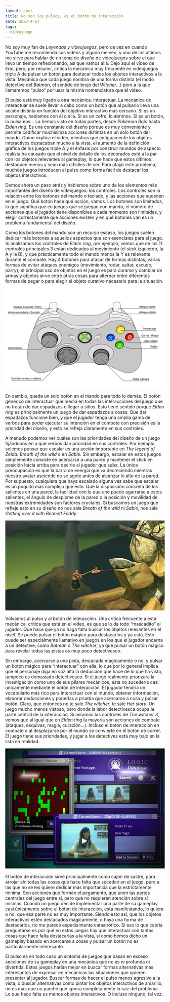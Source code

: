 ```yaml
---
layout: post
title: No son los pulsos, es el botón de interacción
date: 2023-4-17
tags:
  videojuego
---
```

No soy muy fan de *Leyendas y videojuegos*, pero de vez en cuando YouTube me recomienda sus vídeos y alguno me veo, y uno de los últimos me sirve para hablar de un tema de diseño de videojuegos sobre el que llevo un tiempo reflexionando, así que vamos allá. Dejo aquí el vídeo de Eric, pero, por resumir, critica la mecánica muy frecuente en videojuegos triple A de pulsar un botón para destacar todos los objetos interactivos a la vista. Mecánica que cada juego nombra de una forma distinta (el modo detective del *Batman*, el sentido de brujo del *Witcher*…) pero a la que llamaremos “pulso” por usar la misma nomenclatura que el vídeo.

<youtube id="8eWoEnWtIfU" />

El pulso está muy ligado a otra mecánica. Interactuar. La mecánica de interactuar se suele llevar a cabo como un botón que al pulsarlo lleva una acción distinta en función del objetivo interactivo más cercano. Si es un personaje, hablamos con él o ella. Si es un cofre, lo abrimos. Si es un botón, lo pulsamos… La hemos visto en todas partes, desde *Pokémon Rojo* hasta *Elden ring*. Es una constante del diseño porque es muy conveniente y permite codificar muchísimas acciones distintas en un solo botón del mando. Como explica el vídeo, mientras que antiguamente los objetos interactivos destacaban mucho a la vista, el aumento de la definición gráfica de los juegos triple A y el énfasis por construir mundos de aspecto realista ha causado que el nivel de detalle de los decorados esté a la par con los objetos relevantes al gameplay, lo que hace que estos últimos destaquen menos y sean más difíciles de ver. Para atajar este problema, muchos juegos introducen el pulso como forma fácil de destacar los objetos interactivos.

Demos ahora un paso atrás y hablemos sobre uno de los elementos más importantes del diseño de videojuegos: los controles. Los controles son la relación entre los botones del mando o teclado, y las acciones que suceden en el juego. Qué botón hace qué acción, vamos. Los botones son limitados, lo que significa que en juegos que se juegan con mando, el número de acciones que el jugador tiene disponibles a cada momento son limitadas, y elegir correctamente qué acciones existen y en qué botones van es un problema fundamental del diseño.

Como los botones del mando son un recurso escaso, los juegos suelen dedicar más botones a aquellos aspectos que son esenciales para el juego. Si analizamos los controles de *Elden ring*, por ejemplo, vemos que de los 11 controles principales 3 están dedicados al movimiento (el stick izquierdo, la A y la B), y que prácticamente todo el mando menos la Y es relevante durante el combate. Hay 4 botones para atacar de formas distintas, varias formas de evitar ataques enemigos (movimiento, rodar, saltar, escudo, parry), el principal uso de objetos en el juego es para curarse y cambiar de armas y objetos sirve entre otras cosas para alternar entre diferentes formas de pegar o para elegir el objeto curativo necesario para la situación.

![Dibujo de mando de XBox con lo que hace cada uno de los botones en Elden ring](/images/controles-elden-ring.png)

En cambio, queda un solo botón en el mando para todo lo demás. El botón genérico de interactuar que media en todas las interacciones del juego que no tratan de dar espadazos o llegar a sitios. Esto tiene sentido porque *Elden ring* es principalmente un juego de dar espadazos a cosas. Que dar espadazos funcione bien, y que el jugador tenga una amplia gama de verbos para poder ejecutar su intención en el combate con precisión es la prioridad del diseño, y esto se refleja claramente en sus controles.

A menudo podemos ver cuáles son las prioridades del diseño de un juego fijándonos en a qué verbos dan prioridad en sus controles. Por ejemplo, solemos pensar que escalar es una acción importante en *The legend of Zelda: Breath of the wild* o en *Sable*. Sin embargo, escalar en estos juegos simplemente consiste en acercarse a una pared y mantener el stick en posición hacia arriba para decirle al jugador que suba. La única preocupación es que la barra de energía que va decreciendo mientras nuestro avatar asciende no se agote antes de alcanzar lo alto de la pared. Por supuesto, cualquiera que haya escalado alguna vez sabe que escalar es un poquito más complejo que esto. Que la disposición concreta de los salientes en una pared, la facilidad con la que uno puede agarrarse a estos salientes, el ángulo de desplome de la pared o la posición y movilidad de nuestras extremidades son factores cruciales. Si buscamos un juego que refleje esto en su diseño no nos sale *Breath of the wild* ni *Sable*, nos sale *Getting over it with Bennett Foddy*.

![Fotograma de Getting over it with Bennett Foddy en el que se ve al jugador agarrándose con su martillo a un remo que sobresale de la roca](/images/getting-over-it.png)

Volvamos al pulso y al botón de interacción. Una crítica frecuente a esta mecánica, crítica que está en el vídeo, es que se lo da todo “mascadito” al jugador. Que hace que ya no haga falta buscar los objetos relevantes en el nivel. Se puede pulsar el botón mágico para destacarlos y ya está. Esto puede ser especialmente llamativo en juegos en los que el jugador encarna a un detective, como *Batman* o *The witcher*, ya que pulsar un botón mágico para revelar todas las pistas es muy poco detectivesco.

Sin embargo, acercarse a una pista, destacada mágicamente o no, y pulsar un botón mágico para “interactuar” con ella, lo que por lo general implica que el personaje diga en voz alta la deducción que hace de lo que ha visto, tampoco es demasiado detectivesco. Si el juego realmente priorizara la investigación como uno de sus pilares mecánicos, ésta no sucedería casi únicamente mediante el botón de interacción. El jugador tendría un vocabulario más rico para interactuar con el mundo, obtener información, elaborar deducciones y ponerlas a prueba que acercarse a cosa y pulsar botón. Claro, que entonces no te sale *The witcher*, te sale *Her story*. Un juego mucho menos vistoso, pero donde la labor detectivesca ocupa la parte central de la interacción. Si miramos los controles de *The witcher 3*, vemos que al igual que en *Elden ring* la mayoría son acciones de combate (ataques, esquivas, magia, curación…). Incluso el botón de interacción en combate o al desplazarse por el mundo se convierte en el botón de correr. El juego tiene sus prioridades, y jugar a los detectives está muy bajo en la lista en realidad.

![Fotograma de Her story. Hay tres ventanas abiertas. La de atrás del todo tiene miniaturas con los resultados de una búsqueda. La segunda tiene un resumen de qué vídeos de la base de datos ha visto el jugador y cuáles no. La primera ventana está reproduciendo uno de los vídeos con la declaración de la mujer investigada.](/images/her-story.png)

El botón de interacción sirve principalmente como cajón de sastre, para arrojar ahí todas las cosas que hace falta que sucedan en el juego, pero a las que no se les quiere dedicar más importancia que la estrictamente mínima. Son acciones que forman el pegamento, que unen las partes centrales del juego entre sí, pero que no requieren atención sobre sí mismas. Cuando un juego decide implementar una parte de su gameplay casi únicamente sobre el botón de interacción, está manifestando, lo quiera o no, que esa parte no es muy importante. Siendo esto así, que los objetos interactivos estén destacados mágicamente, o haya una forma de destacarlos, no me parece especialmente catastrófico. Si eso lo que cabría preguntarse es por qué en estos juegos hay que interactuar con tantas cosas que hace falta destacarlas a la vista, si como hemos dicho un gameplay basado en acercarse a cosas y pulsar un botón no es particularmente interesante.

El pulso es en todo caso un síntoma de juegos que basan en exceso secciones de su gameplay en una mecánica que no es ni profunda ni divertida. Estos juegos harían mejor en buscar formas alternativas más interesantes de expresar en mecánicas las situaciones que quieren presentar al jugador. Buscar formas de hacer el pulso menos agresivo a la vista, o buscar alternativas como pintar los objetos interactivos de amarillo, no es más que un parche que ignora completamente la raíz del problema. Lo que hace falta es menos objetos interactivos. O incluso ninguno, tal vez.
